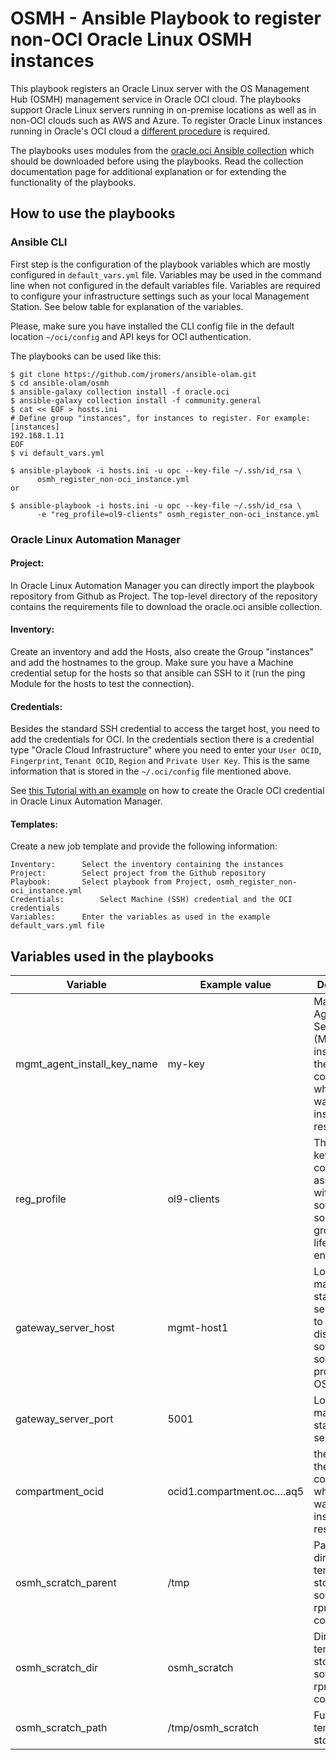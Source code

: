 # OSMH - Ansible Playbook to register non-OCI Oracle Linux OSMH instances

This playbook registers an Oracle Linux server with the OS Management Hub (OSMH) management service in Oracle OCI cloud. The playbooks support Oracle Linux servers running in on-premise locations as well as in non-OCI clouds such as AWS and Azure. To register Oracle Linux instances running in Oracle's OCI cloud a [different procedure](https://docs.oracle.com/en-us/iaas/osmh/doc/register-oci-instance.htm#register-oci-instance) is required.

The playbooks uses modules from the [oracle.oci Ansible collection](https://docs.oracle.com/en-us/iaas/tools/oci-ansible-collection/5.3.0/index.html) which should be downloaded before using the playbooks. Read the collection documentation page for additional explanation or for extending the functionality of the playbooks.

## How to use the playbooks

### Ansible CLI

First step is the configuration of the playbook variables which are mostly configured in ``default_vars.yml`` file. Variables may be used in the command line when not configured in the default variables file. Variables are required to configure your infrastructure settings such as your local Management Station. See below table for explanation of the variables. 

Please, make sure you have installed the CLI config file in the default location ``~/oci/config`` and API keys for OCI authentication.

The playbooks can be used like this:

    $ git clone https://github.com/jromers/ansible-olam.git
    $ cd ansible-olam/osmh
    $ ansible-galaxy collection install -f oracle.oci
    $ ansible-galaxy collection install -f community.general
    $ cat << EOF > hosts.ini
    # Define group "instances", for instances to register. For example:
    [instances]
    192.168.1.11
    EOF
    $ vi default_vars.yml

    $ ansible-playbook -i hosts.ini -u opc --key-file ~/.ssh/id_rsa \
          osmh_register_non-oci_instance.yml
    or

    $ ansible-playbook -i hosts.ini -u opc --key-file ~/.ssh/id_rsa \
          -e "reg_profile=ol9-clients" osmh_register_non-oci_instance.yml


### Oracle Linux Automation Manager

#### Project:
In Oracle Linux Automation Manager you can directly import the playbook repository from Github as Project. The top-level directory of the repository contains the requirements file to download the oracle.oci ansible collection.

#### Inventory:
Create an inventory and add the Hosts, also create the Group "instances" and add the hostnames to the group. Make sure you have a Machine credential setup for the hosts so that ansible can SSH to it (run the ping Module for the hosts to test the connection).

#### Credentials:
Besides the standard SSH credential to access the target host, you need to add the credentials for OCI. In the credentials section there is a credential type "Oracle Cloud Infrastructure" where you need to enter your ``User OCID``, ``Fingerprint``, ``Tenant OCID``, ``Region`` and ``Private User Key``. This is the same information that is stored in the ``~/.oci/config`` file mentioned above.

See [this Tutorial with an example](https://docs.oracle.com/en/learn/olam-oci-collection/#create-oci-credentials) on how to create the Oracle OCI credential in Oracle Linux Automation Manager.

#### Templates:
Create a new job template and provide the following information:

    Inventory:		Select the inventory containing the instances
    Project:		Select project from the Github repository
    Playbook:		Select playbook from Project, osmh_register_non-oci_instance.yml
    Credentials:		Select Machine (SSH) credential and the OCI credentials
    Variables:		Enter the variables as used in the example default_vars.yml file

## Variables used in the playbooks 

| Variable | Example value | Description |
| -------- | ------------- | ----------- |
| mgmt_agent_install_key_name | my-key |  Management Agent Cloud Service (MACS) install key for the compartment where you want the instances to reside.
| reg_profile | ol9-clients | The profile key for the content associated with a software source, group, or lifecycle environment
| gateway_server_host | mgmt-host1 | Local management station server name to mirror and distribute software sources and proxy for all OSMH traffic
| gateway_server_port | 5001 | Local management station proxy server port.
| compartment_ocid | ocid1.compartment.oc....aq5 | the OCI ID of the compartment where you want the instances to reside
| osmh_scratch_parent | /tmp | Parent directory for temporary storage of software-rpm and config files
| osmh_scratch_dir | osmh_scratch | Directory for temporary storage of software-rpm and config files
| osmh_scratch_path | /tmp/osmh_scratch | Full path of temporary storage


